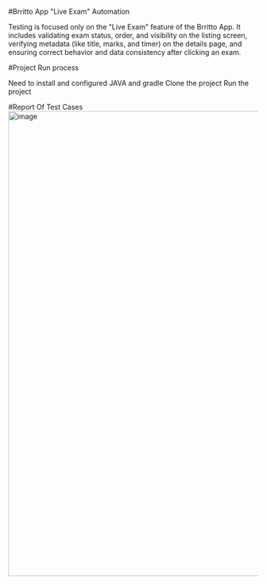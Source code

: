 #Brritto App "Live Exam" Automation

Testing is focused only on the "Live Exam" feature of the Brritto App. It includes validating exam status, order, and visibility on the listing screen, verifying metadata (like title, marks, and timer) on the details page, and ensuring correct behavior and data consistency after clicking an exam.

#Project Run process

Need to install and configured JAVA and gradle
Clone the project
Run the project


#Report Of Test Cases
<img width="1908" height="935" alt="image" src="https://github.com/user-attachments/assets/dde2dda3-4f76-49d4-8dfc-c0d12b149f10" />

